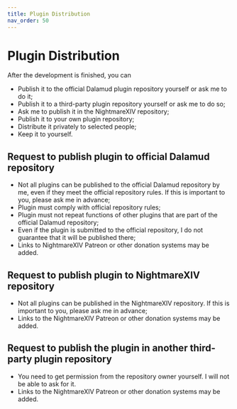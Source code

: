 ```yaml
---
title: Plugin Distribution
nav_order: 50
---
```

# Plugin Distribution
After the development is finished, you can
- Publish it to the official Dalamud plugin repository yourself or ask me to do it;
- Publish it to a third-party plugin repository yourself or ask me to do so;
- Ask me to publish it in the NightmareXIV repository;
- Publish it to your own plugin repository;
- Distribute it privately to selected people;
- Keep it to yourself.

## Request to publish plugin to official Dalamud repository
- Not all plugins can be published to the official Dalamud repository by me, even if they meet the official repository rules. If this is important to you, please ask me in advance;
- Plugin must comply with official repository rules;
- Plugin must not repeat functions of other plugins that are part of the official Dalamud repository;
- Even if the plugin is submitted to the official repository, I do not guarantee that it will be published there;
- Links to NightmareXIV Patreon or other donation systems may be added.

## Request to publish plugin to NightmareXIV repository
- Not all plugins can be published in the NightmareXIV repository. If this is important to you, please ask me in advance;
- Links to the NightmareXIV Patreon or other donation systems may be added.

## Request to publish the plugin in another third-party plugin repository
- You need to get permission from the repository owner yourself. I will not be able to ask for it.
- Links to the NightmareXIV Patreon or other donation systems may be added.